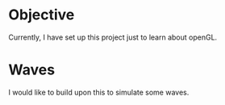 # Objective

Currently, I have set up this project just to learn about openGL.

# Waves

I would like to build upon this to simulate some waves.